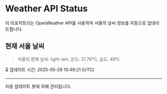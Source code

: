 
# Weather API Status

이 리포지토리는 OpenWeather API를 사용하여 서울의 날씨 정보를 자동으로 업데이트합니다.

## 현재 서울 날씨
> 서울의 현재 날씨: light rain, 온도: 21.76°C, 습도: 49%

⏳ 업데이트 시간: 2025-05-29 10:49:21 (UTC)

---
자동 업데이트 봇에 의해 관리됩니다.
